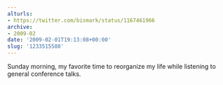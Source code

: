 ```yaml
---
alturls:
- https://twitter.com/bismark/status/1167461966
archive:
- 2009-02
date: '2009-02-01T19:13:08+00:00'
slug: '1233515588'
---
```


Sunday morning, my favorite time to reorganize my life while listening to general conference talks.

